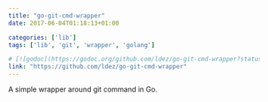 ```yaml
---
title: "go-git-cmd-wrapper"
date: 2017-06-04T01:18:13+01:00

categories: ['lib']
tags: ['lib', 'git', 'wrapper', 'golang']

# [![godoc](https://godoc.org/github.com/ldez/go-git-cmd-wrapper?status.svg)](https://godoc.org/github.com/ldez/go-git-cmd-wrapper)
link: "https://github.com/ldez/go-git-cmd-wrapper"
---
```

A simple wrapper around git command in Go.

<!--more-->

